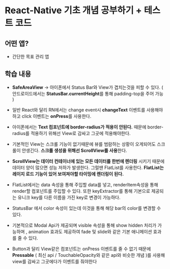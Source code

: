 # React-Native 기초 개념 공부하기 + 테스트 코드

## 어떤 앱?
- 간단한 목표 관리 앱

##  학습 내용
- **SafeAreaView** -> 아이폰에서 Status Bar와 View가 겹치는것을 피할 수 있다. ( 안드로이드에서는 **StatusBar.currentHeight**를 통해 padding-top을 주어 가능 )

- 일반 React와 달리 RN에서는 change event시 **changeText** 이벤트를 사용해야하고 click 이벤트는 **onPress**를 사용한다.

- 아이폰에서는 **Text 컴포넌트에 border-radius가 적용이 안된다.** 때문에 border-radius를 적용하기 위해선 View로 감싸고 그곳에 적용해야한다.

- 기본적인 View는 스크롤 기능이 없기때문에 뷰를 범람하는 상황이 오게되어도 스크롤이 안생긴다. **스크롤 생성을 위해선 ScrollView를 사용**한다.

- **ScrollView는 데이터 컨테이너에 있는 모든 데이터를 한번에 렌더링** 시키기 때문에 데이터 양이 많으면 성능 저하가 발생한다. 그럴땐 FlatList를 사용한다. **FlatList는 레이지 로드 기능이 있어 보여져야할 타이밍에 렌더링이 된다.**

- FlatList에서는 data 속성을 통해 주입할 data를 넣고, renderItem속성을 통해 render할 컴포넌트를 주입할 수 있다. 또한 keyExtractor를 통해 기본으로 제공되는 유니크 key를 다른 이름을 가진 key로 변경이 가능하다.

- StatusBar 에서 color 속성이 있는데 이것을 통해 해당 bar의 color를 변경할 수 있다.

- 기본적으로 Modal Api가 제공되며 visible 속성을 통해 show hidden 처리가 가능하며 , animation 효과도 제공하여 fade 및 slide와 같은 기본 애니메이션 효과를 줄 수 있다.

- Button과 달리 View같은 컴포넌트는 onPress 이벤트를 줄 수 없기 때문에 **Pressable** ( 최신 api / TouchableOpacity와 같은 api와 비슷한 개념 )를 사용해 view를 감싸고 그곳에다가 이벤트를 줘야한다
